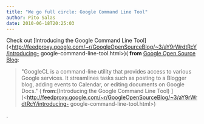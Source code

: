 ```yaml
---
title: "We go full circle: Google Command Line Tool"
author: Pito Salas
date: 2010-06-18T20:25:03
---
```




Check out [Introducing the Google Command Line
Tool](<http://feedproxy.google.com/~r/GoogleOpenSourceBlog/~3/aY9rWrdtRcY/introducing-
google-command-line-tool.html>)( **from** [Google Open Source
Blog](<http://feeds.feedburner.com/GoogleOpenSourceBlog>):

> "GoogleCL is a command-line utility that provides access to various Google
> services. It streamlines tasks such as posting to a Blogger blog, adding
> events to Calendar, or editing documents on Google Docs." (
> **from:**[Introducing the Google Command Line Tool)
> ](<http://feedproxy.google.com/~r/GoogleOpenSourceBlog/~3/aY9rWrdtRcY/introducing-
> google-command-line-tool.html>)

.


